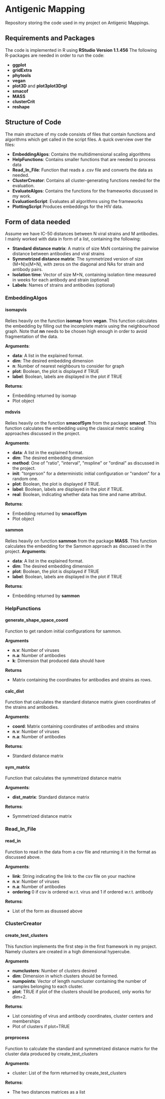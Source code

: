 # Antigenic Mapping

Repository storing the code used in my project on Antigenic Mappings.

## Requirements and Packages
The code is implemented in R using **RStudio Version 1.1.456**
The following R-packages are needed in order to run the code:
* **ggplot**
* **gridExtra**
* **phytools**
* **vegan**
* **plot3D** and **plot3plot3Drgl**
* **smacof**
* **MASS**
* **clusterCrit**
* **reshape**

## Structure of Code

The main structure of my code consists of files that contain functions and algorithms which get called in the script files.
A quick overview over the files:
* **EmbeddingAlgos**: Contains the multidimensional scaling algorithms
* **HelpFunctions**: Contains smaller functions that are needed to process data
* **Read_In_File**: Function that reads a .csv file and converts the data as needed.
* **ClusterCreator**: Contains all cluster-generating functions needed for the evaluation.
* **EvaluateAlgos**: Contains the functions for the frameworks discussed in my work.
* **EvaluationScript**: Evaluates all algorithms using the frameworks
* **PlottingScript** Produces embeddings for the HIV data.

## Form of data needed
Assume we have IC-50 distances between N viral strains and M antibodies.
I mainly worked with data in form of a list, containing the following:
* **Standard distance matrix**: A matrix of size MxN containing the pairwise distance between antibodies and viral strains
* **Symmetrized distance matrix**: The symmetrized version of size (M+N)x(M+N), with zeros on the diagonal and NAs for strain and antibody pairs.
* **Isolation time**: Vector of size M+N, containing isolation time measured in weeks for each antibody and strain (optional)
* **Labels**: Names of strains and antibodies (optional)
### EmbeddingAlgos
#### isomapvis
Relies heavily on the function **isomap** from **vegan**.
This function calculates the embedding by filling out the incomplete matrix using the neighbourhood graph. Note that **nn** needs to be chosen high enough in order to avoid fragmentation of the data.

**Arguments**:
* **data**: A list in the explained format.
* **dim**: The desired embedding dimension
* **n**: Number of nearest neighbours to consider for graph
* **plot**: Boolean, the plot is displayed if TRUE
* **label**: Boolean, labels are displayed in the plot if TRUE

**Returns**:
* Embedding returned by isomap
* Plot object


#### mdsvis
Relies heavily on the function **smacofSym** from the package **smacof**.
This function calculates the embedding using the classical metric scaling approaches discussed in the project.

**Arguments**:
* **data**: A list in the explained format.
* **dim**: The desired embedding dimension
* **method**: One of "ratio", "interval", "mspline" or "ordinal" as discussed in the project.
* **init**: "torgerson" for a deterministic initial configuration or "random" for a random one.
* **plot**: Boolean, the plot is displayed if TRUE.
* **label**: Boolean, labels are displayed in the plot if TRUE.
* **real**: Boolean, indicating whether data has time and name attribut.

**Returns**:
* Embedding returned by **smacofSym**
* Plot object


#### sammon
Relies heavily on function **sammon** from the package **MASS**.
This function calculates the embedding for the Sammon approach as discussed in the project.
**Arguments**:

* **data**: A list in the explained format.
* **dim**: The desired embedding dimension
* **plot**: Boolean, the plot is displayed if TRUE
* **label**: Boolean, labels are displayed in the plot if TRUE

**Returns**:
* Embedding returned by **sammon**
### HelpFunctions
#### generate_shape_space_coord

Function to get random initial configurations for sammon.

**Arguments**
* **n.v**: Number of viruses
* **n.a**: Number of antibodies
* **k**: Dimension that produced data should have

**Returns**
* Matrix containing the coordinates for antibodies and strains as rows.

#### calc_dist
Function that calculates the standard distance matrix given coordinates of the strains and antibodies.

**Arguments**:
* **coord**: Matrix containing coordinates of antibodies and strains
* **n.v**: Number of viruses
* **n.a**: Number of antibodies

**Returns**:
* Standard distance matrix

#### sym_matrix
Function that calculates the symmetrized distance matrix

**Arguments**:
* **dist_matrix**: Standard distance matrix

**Returns**:
* Symmetrized distance matrix

### Read_In_File
#### read_in
Function to read in the data from a csv file and returning it in the format as discussed above.

**Arguments**:
* **link**: String indicating the link to the csv file on your machine
* **n.v**: Number of viruses
* **n.a**: Number of antibodies
* **ordering** 0 if csv is ordered w.r.t. virus and 1 if ordered w.r.t. antibody

**Returns**:
* List of the form as disussed above

### ClusterCreator
#### create_test_clusters
This function implements the first step in the first framework in my project. Namely clusters are created in a high dimensional hypercube.

**Arguments**
* **numclusters**: Number of clusters desired
* **dim**: Dimension in which clusters should be formed.
* **numpoints**: Vector of length numcluster containing the number of samples belonging to each cluster.
* **plot**: TRUE if plot of the clusters should be produced, only works for dim=2.

**Returns**:
* List consisting of virus and antibody coordinates, cluster centers and memberships
* Plot of clusters if plot=TRUE

#### preprocess
Function to calculate the standard and symmetrized distance matrix for the cluster data produced by create_test_clusters

**Arguments**:
* cluster: List of the form returned by create_test_clusters

**Returns**:
* The two distances matrices as a list
